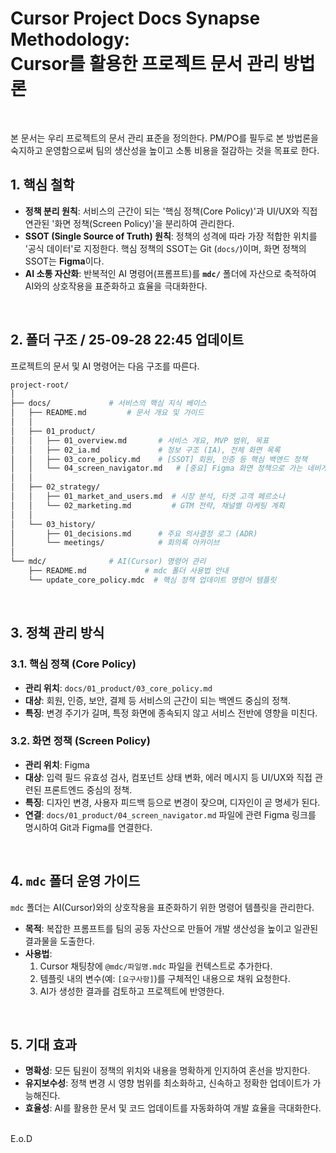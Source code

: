 # Cursor Project Docs Synapse Methodology: <br>Cursor를 활용한 프로젝트 문서 관리 방법론
<br>

본 문서는 우리 프로젝트의 문서 관리 표준을 정의한다.
PM/PO를 필두로 본 방법론을 숙지하고 운영함으로써 팀의 생산성을 높이고 소통 비용을 절감하는 것을 목표로 한다.
<br>

## 1. 핵심 철학

  - **정책 분리 원칙**: 서비스의 근간이 되는 '핵심 정책(Core Policy)'과 UI/UX와 직접 연관된 '화면 정책(Screen Policy)'을 분리하여 관리한다.
  - **SSOT (Single Source of Truth) 원칙**: 정책의 성격에 따라 가장 적합한 위치를 '공식 데이터'로 지정한다. 핵심 정책의 SSOT는 Git (`docs/`)이며, 화면 정책의 SSOT는 **Figma**이다.
  - **AI 소통 자산화**: 반복적인 AI 명령어(프롬프트)를 **`mdc/`** 폴더에 자산으로 축적하여 AI와의 상호작용을 표준화하고 효율을 극대화한다.
<br>

## 2. 폴더 구조 / 25-09-28 22:45 업데이트

프로젝트의 문서 및 AI 명령어는 다음 구조를 따른다.

```sh
project-root/
│
├── docs/             # 서비스의 핵심 지식 베이스
│   ├── README.md         # 문서 개요 및 가이드
│   │
│   ├── 01_product/
│   │   ├── 01_overview.md       # 서비스 개요, MVP 범위, 목표
│   │   ├── 02_ia.md             # 정보 구조 (IA), 전체 화면 목록
│   │   ├── 03_core_policy.md    # [SSOT] 회원, 인증 등 핵심 백엔드 정책
│   │   └── 04_screen_navigator.md   # [중요] Figma 화면 정책으로 가는 네비게이터
│   │
│   ├── 02_strategy/
│   │   ├── 01_market_and_users.md  # 시장 분석, 타겟 고객 페르소나
│   │   └── 02_marketing.md         # GTM 전략, 채널별 마케팅 계획
│   │
│   └── 03_history/
│       ├── 01_decisions.md      # 주요 의사결정 로그 (ADR)
│       └── meetings/            # 회의록 아카이브
│
└── mdc/              # AI(Cursor) 명령어 관리
    ├── README.md             # mdc 폴더 사용법 안내
    └── update_core_policy.mdc  # 핵심 정책 업데이트 명령어 템플릿
```
<br>

## 3. 정책 관리 방식

### 3.1. 핵심 정책 (Core Policy)

  - **관리 위치**: `docs/01_product/03_core_policy.md`
  - **대상**: 회원, 인증, 보안, 결제 등 서비스의 근간이 되는 백엔드 중심의 정책.
  - **특징**: 변경 주기가 길며, 특정 화면에 종속되지 않고 서비스 전반에 영향을 미친다.

### 3.2. 화면 정책 (Screen Policy)

  - **관리 위치**: Figma
  - **대상**: 입력 필드 유효성 검사, 컴포넌트 상태 변화, 에러 메시지 등 UI/UX와 직접 관련된 프론트엔드 중심의 정책.
  - **특징**: 디자인 변경, 사용자 피드백 등으로 변경이 잦으며, 디자인이 곧 명세가 된다.
  - **연결**: `docs/01_product/04_screen_navigator.md` 파일에 관련 Figma 링크를 명시하여 Git과 Figma를 연결한다.
<br>

## 4. `mdc` 폴더 운영 가이드

`mdc` 폴더는 AI(Cursor)와의 상호작용을 표준화하기 위한 명령어 템플릿을 관리한다.

  - **목적**: 복잡한 프롬프트를 팀의 공동 자산으로 만들어 개발 생산성을 높이고 일관된 결과물을 도출한다.
  - **사용법**:
    1.  Cursor 채팅창에 `@mdc/파일명.mdc` 파일을 컨텍스트로 추가한다.
    2.  템플릿 내의 변수(예: `[요구사항]`)를 구체적인 내용으로 채워 요청한다.
    3.  AI가 생성한 결과를 검토하고 프로젝트에 반영한다.
<br>

## 5. 기대 효과

  - **명확성**: 모든 팀원이 정책의 위치와 내용을 명확하게 인지하여 혼선을 방지한다.
  - **유지보수성**: 정책 변경 시 영향 범위를 최소화하고, 신속하고 정확한 업데이트가 가능해진다.
  - **효율성**: AI를 활용한 문서 및 코드 업데이트를 자동화하여 개발 효율을 극대화한다.
<br>
E.o.D

